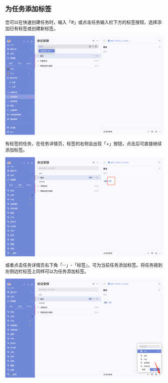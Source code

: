 ## 为任务添加标签

您可以在快速创建任务时，输入「#」或点击任务输入栏下方的标签按钮，选择添加已有标签或创建新标签。

![images35](../../images/mac/34.png)

有标签的任务，在任务详情页，标签的右侧会出现「+」按钮，点击后可直接继续添加标签。

![images35](../../images/mac/35.png)

或者点击任务详情页右下角「···」-「标签」，可为当前任务添加标签。将任务拖到左侧边栏标签上同样可以为任务添加标签。

![images35](../../images/mac/36.png)